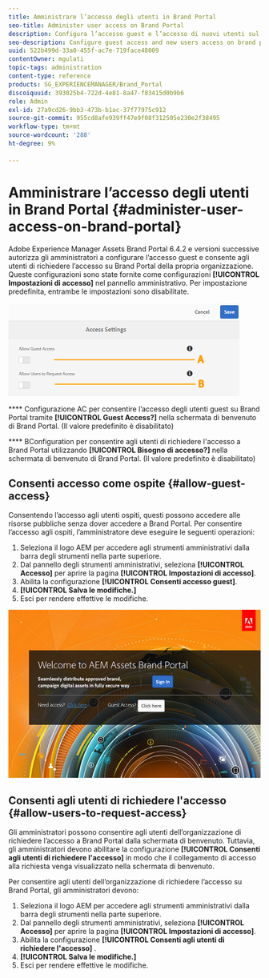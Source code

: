 ```yaml
---
title: Amministrare l’accesso degli utenti in Brand Portal
seo-title: Administer user access on Brand Portal
description: Configura l’accesso guest e l’accesso di nuovi utenti sul brand portal.
seo-description: Configure guest access and new users access on brand portal.
uuid: 522b499d-33a0-455f-ac7e-719face48009
contentOwner: mgulati
topic-tags: administration
content-type: reference
products: SG_EXPERIENCEMANAGER/Brand_Portal
discoiquuid: 393025b4-722d-4e81-8a47-f83415d0b9b6
role: Admin
exl-id: 27a9cd26-9bb3-473b-b1ac-37f77975c912
source-git-commit: 955cd8afe939ff47e9f08f312505e230e2f38495
workflow-type: tm+mt
source-wordcount: '288'
ht-degree: 9%

---
```


# Amministrare l’accesso degli utenti in Brand Portal {#administer-user-access-on-brand-portal}

Adobe Experience Manager Assets Brand Portal 6.4.2 e versioni successive autorizza gli amministratori a configurare l’accesso guest e consente agli utenti di richiedere l’accesso su Brand Portal della propria organizzazione. Queste configurazioni sono state fornite come configurazioni **[!UICONTROL Impostazioni di accesso]** nel pannello amministrativo. Per impostazione predefinita, entrambe le impostazioni sono disabilitate.

![](assets/access-configs.png)

****   Configurazione AC per consentire l’accesso degli utenti guest su Brand Portal tramite  **[!UICONTROL Guest Access?]** nella schermata di benvenuto di Brand Portal. (Il valore predefinito è disabilitato)

****   BConfiguration per consentire agli utenti di richiedere l&#39;accesso a Brand Portal utilizzando  **[!UICONTROL Bisogno di accesso?]** nella schermata di benvenuto di Brand Portal. (Il valore predefinito è disabilitato)

## Consenti accesso come ospite {#allow-guest-access}

Consentendo l’accesso agli utenti ospiti, questi possono accedere alle risorse pubbliche senza dover accedere a Brand Portal.
Per consentire l’accesso agli ospiti, l’amministratore deve eseguire le seguenti operazioni:

1. Seleziona il logo AEM per accedere agli strumenti amministrativi dalla barra degli strumenti nella parte superiore.
1. Dal pannello degli strumenti amministrativi, seleziona **[!UICONTROL Accesso]** per aprire la pagina **[!UICONTROL Impostazioni di accesso]**.
1. Abilita la configurazione **[!UICONTROL Consenti accesso guest]**.
1. **[!UICONTROL Salva le modifiche.]**
1. Esci per rendere effettive le modifiche.

![](assets/bp-welcome-screen.png)

## Consenti agli utenti di richiedere l&#39;accesso {#allow-users-to-request-access}

Gli amministratori possono consentire agli utenti dell’organizzazione di richiedere l’accesso a Brand Portal dalla schermata di benvenuto. Tuttavia, gli amministratori devono abilitare la configurazione **[!UICONTROL Consenti agli utenti di richiedere l&#39;accesso]** in modo che il collegamento di accesso alla richiesta venga visualizzato nella schermata di benvenuto.

Per consentire agli utenti dell’organizzazione di richiedere l’accesso su Brand Portal, gli amministratori devono:

1. Seleziona il logo AEM per accedere agli strumenti amministrativi dalla barra degli strumenti nella parte superiore.
1. Dal pannello degli strumenti amministrativi, seleziona **[!UICONTROL Accesso]** per aprire la pagina **[!UICONTROL Impostazioni di accesso]**.
1. Abilita la configurazione **[!UICONTROL Consenti agli utenti di richiedere l&#39;accesso]** .
1. **[!UICONTROL Salva le modifiche.]**
1. Esci per rendere effettive le modifiche.
